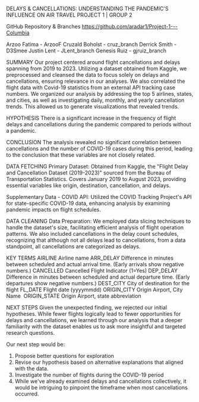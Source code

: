 DELAYS & CANCELLATIONS: UNDERSTANDING THE PANDEMIC'S INFLUENCE ON AIR TRAVEL
PROJECT 1 | GROUP 2

GitHub Repository & Branches 
https://github.com/aradar1/Project-1---Columbia

Arzoo Fatima - ArzooF
Cruzald Boholst - cruz_branch
Derrick Smith - D3Smee
Justin Lent - JLent_branch
Genesis Ruiz - gjruiz_branch

SUMMARY
Our  project centered around flight cancellations and delays spanning from 2019 to 2023. Utilizing a dataset obtained from Kaggle, we preprocessed and cleansed the data to focus solely on delays and cancellations, ensuring relevance in our analyses. We also correlated the flight data with Covid-19 statistics from an external API tracking case numbers.
We organized our analysis by addressing the top 5 airlines, states, and cities, as well as investigating daily, monthly, and yearly cancellation trends. This allowed us to generate visualizations that revealed trends.

HYPOTHESIS
There is a significant increase in the frequency of flight delays and cancellations during the pandemic compared to periods without a pandemic.

CONCLUSION
The analysis revealed no significant correlation between cancellations and the number of COVID-19 cases during this period, leading to the conclusion that these variables are not closely related.

DATA FETCHING
Primary Dataset: Obtained from Kaggle, the "Flight Delay and Cancellation Dataset (2019-2023)" sourced from the Bureau of Transportation Statistics. Covers January 2019 to August 2023, providing essential variables like origin, destination, cancellation, and delays.

Supplementary Data - COVID API: Utilized the COVID Tracking Project's API for state-specific COVID-19 data, enhancing analysis by examining pandemic impacts on flight schedules.

DATA CLEANING
Data Preparation: We employed data slicing techniques to handle the dataset's size, facilitating efficient analysis of flight operation patterns. We also included cancellations in the delay count schedules, recognizing that although not all delays lead to cancellations, from a data standpoint, all cancellations are categorized as delays.

KEY TERMS
AIRLINE Airline name
ARR_DELAY Difference in minutes between scheduled and actual arrival time. (Early arrivals show negative numbers.)
CANCELLED Cancelled Flight Indicator (1=Yes)
DEP_DELAY Difference in minutes between scheduled and actual departure time. (Early departures show negative numbers.)
DEST_CITY  City of destination for the flight
FL_DATE Flight date (yyyymmdd)
ORIGIN_CITY Origin Airport, City Name 
ORIGIN_STATE Origin Airport, state abbreviation 

NEXT STEPS
Given the unexpected finding, we rejected our initial hypotheses.
While fewer flights logically lead to fewer opportunities for delays and cancellations, we learned through our analysis that a deeper familiarity with the dataset enables us to ask more insightful and targeted research questions.

Our next step would be:

1. Propose better questions for exploration
2. Revise our hypothesis based on alternative explanations that aligned with the data.
3. Investigate the number of flights during the COVID-19 period 
4. While we've already examined delays and cancellations collectively, it would be intriguing to pinpoint the timeframe when most cancellations occurred.








